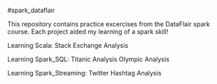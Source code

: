 #spark_dataflair

This repository contains practice excercises from the DataFlair spark course. Each project aided my learning
of a spark skill!

Learning Scala:
  Stack Exchange Analysis
  
Learning Spark_SQL:
  Titanic Analysis
  Olympic Analysis
  
Learning Spark_Streaming:
  Twitter Hashtag Analysis
